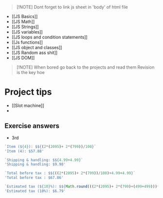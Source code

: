> [!NOTE] Dont forget to link js sheet in  'body' of html file 
-  [[JS Basics]]
- [[JS Math]]
- [[JS Strings]]
- [[JS variables]]
- [[JS loops and condition statements]]
- [[Js functions]]
- [[JS object and classes]]
- [[JS Random ass shit]]
- [[JS DOM]]


> [!NOTE] When bored go back to the projects and read them
> Revision is the key hoe

# Project tips
- [[Slot machine]]
- 


## Exercise answers
- 3rd
```js
`Item (${4}): $${(2*(2095)+ 2*(799))/100}`
'Item (4): $57.88'

`Shipping & handling: $${4.99+4.99}`
'Shipping & handling: $9.98'

`Total before tax : $${((2*(2095)+ 2*(799))/100)+4.99+4.99}`
'Total before tax : $67.86'

`Estimated tax (${10}%): $${Math.round(((2*(2095)+ 2*(799)+(499+499)))*0.1)/100}`
'Estimated tax (10%): $6.79'
```
